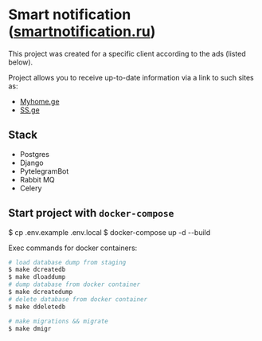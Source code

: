 # Smart notification ([smartnotification.ru](http://smartnotification.ru/))

This project was created for a specific client according to the ads (listed below).

Project allows you to receive up-to-date information via a link to such sites as:

* [Myhome.ge](https://www.myhome.ge/ka/)
* [SS.ge](https://ss.ge/ka/udzravi-qoneba)

## Stack

* Postgres
* Django
* PytelegramBot
* Rabbit MQ
* Celery

## Start project with `docker-compose`

$ cp .env.example .env.local
$ docker-compose up -d --build

Exec commands for docker containers:

```bash
# load database dump from staging
$ make dcreatedb
$ make dloaddump
# dump database from docker container
$ make dcreatedump
# delete database from docker container
$ make ddeletedb

# make migrations && migrate
$ make dmigr
```
